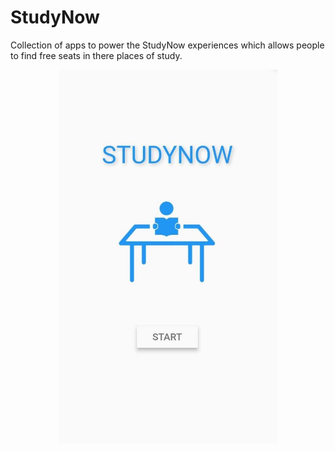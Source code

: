 # StudyNow

Collection of apps to power the StudyNow experiences which allows people to find free seats in there places of study.

<p align="center">
  <img src="front_screen.jpg" width="350" title="hover text">
</p>

